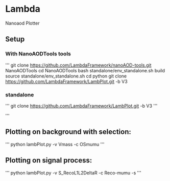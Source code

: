 # Lambda
Nanoaod Plotter

## Setup
### With NanoAODTools tools
'''
git clone https://github.com/LambdaFramework/nanoAOD-tools.git NanoAODTools
cd NanoAODTools
bash standalone/env_standalone.sh build
source standalone/env_standalone.sh
cd python
git clone https://github.com/LambdaFramework/LambPlot.git -b V3
### standalone
'''
git clone https://github.com/LambdaFramework/LambPlot.git -b V3
'''

'''
## Plotting on background with selection:
'''
python lambPlot.py -v Vmass -c OSmumu
'''
## Plotting on signal process:
'''
python lambPlot.py -v S_RecoL1L2DeltaR -c Reco-mumu -s
'''
